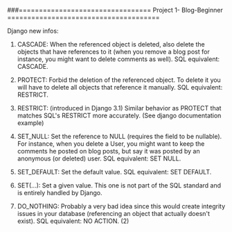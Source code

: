 ###================================= Project 1- Blog-Beginner ======================================

Django new infos:

1. CASCADE: When the referenced object is deleted, also delete the objects that have references to it (when you remove a blog post for instance, you might want to delete comments as well). SQL equivalent: CASCADE.

2. PROTECT: Forbid the deletion of the referenced object. To delete it you will have to delete all objects that reference it manually. SQL equivalent: RESTRICT.

3. RESTRICT: (introduced in Django 3.1) Similar behavior as PROTECT that matches SQL's RESTRICT more accurately. (See django documentation example)

4. SET_NULL: Set the reference to NULL (requires the field to be nullable). For instance, when you delete a User, you might want to keep the comments he posted on blog posts, but say it was posted by an anonymous (or deleted) user. SQL equivalent: SET NULL.

5. SET_DEFAULT: Set the default value. SQL equivalent: SET DEFAULT.

6. SET(...): Set a given value. This one is not part of the SQL standard and is entirely handled by Django.

7. DO_NOTHING: Probably a very bad idea since this would create integrity issues in your database (referencing an object that       actually doesn't exist). SQL equivalent: NO ACTION. (2)
